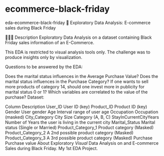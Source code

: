 # ecommerce-black-friday
eda-ecommerce-black-friday
🔬 Exploratory Data Analysis: E-commerce sales during Black Friday
   
👨🏻‍🏫 Description
Exploratory Data Analysis on a dataset containing Black Friday sales information of an E-Commerce.

This EDA is restricted to visual analysis tools only. The challenge was to produce insights only by visualization.

Questions to be answered by the EDA:

Does the marital status influences in the Average Purchase Value?
Does the marital status influences in the Purchase Category?
If one wants to sell more products of category 14, should one invest more in publicity for marital status 0 or 1?
Which variables are correlated to the value of the purchase?
Dataset:

Column	Description
User_ID	User ID (key)
Product_ID	Product ID (key)
Gender	User gender
Age	Interval range of user age
Occupation	Occupation (masked)
City_Category	City Size Category (A, B, C)
StayInCurrentCityYears	Number of Years the user is living in the current city
Marital_Status	Marital status (Single or Married)
Product_Category_1	Product category (Masked)
Product_Category_2	A 2nd possible product category (Masked)
Product_Category_3	A 3rd possible product category (Masked)
Purchase	Purchase value
About
Exploratory *Visual* Data Analysis on and E-commerce Sales during Black Friday. My 1st EDA Project.

